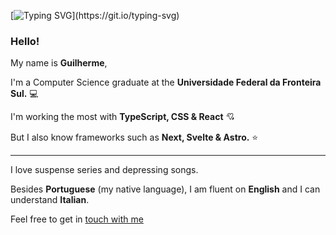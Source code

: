 
[![Typing SVG](https://readme-typing-svg.herokuapp.com?font=Fira+Code&size=30&pause=1000&color=CF9110&vCenter=true&multiline=true&width=500&height=120&lines=Every+day+I+make+it%2C;I'll+make+it+the+best+I+can.)](https://git.io/typing-svg)

### Hello! <br>
My name is **Guilherme**,
  
I'm a Computer Science graduate at the **Universidade Federal da Fronteira Sul.** :computer: <br> 

I'm working the most with **TypeScript, CSS & React** :cupid: <br>

But I also know frameworks such as **Next, Svelte & Astro.** :star: <hr>

I love suspense series and depressing songs.

Besides **Portuguese** (my native language), I am fluent on **English** and I can understand **Italian**.

Feel free to get in <a href="mailto:guilherme.devon@hotmail.com"> touch with me</a>
